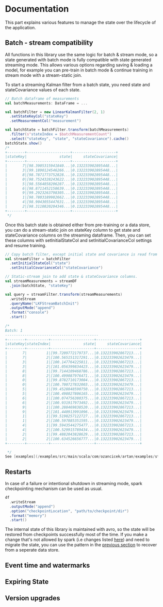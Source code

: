 # Documentation

This part explains various features to manage the state over the lifecycle of the application. 

## Batch - stream compatibility

All functions in this library use the same logic for batch & stream mode, so a state generated with
batch mode is fully compatible with state generated streaming mode. This allows various options regarding
saving & loading a model, for example you can pre-train in batch mode & continue training in stream mode with a
stream-static join.

To start a streaming Kalman filter from a batch state, you need state and stateCovariance values of each state.
```scala
// Batch dataframe of measurements
val batchMeasurements: DataFrame = ...

val batchFilter = new LinearKalmanFilter(2, 1)
  .setStateKeyCol("stateKey")
  .setMeasurementCol("measurement")

val batchState = batchFilter.transform(batchMeasurements)
  .filter(s"stateIndex = $batchMeasurementCount")
  .select("stateKey", "state", "stateCovariance").cache()
batchState.show()
/*
+--------+--------------------+--------------------+
|stateKey|               state|     stateCovariance|
+--------+--------------------+--------------------+
|       7|[98.3905315941840...|0.132233902895448...|
|       3|[99.1890124546266...|0.132233902895448...|
|       8|[98.7871773752828...|0.132233902895448...|
|       0|[98.7524328243622...|0.132233902895448...|
|       5|[98.5564858206287...|0.132233902895448...|
|       6|[98.8711452158639...|0.132233902895448...|
|       9|[99.2923263798305...|0.132233902895448...|
|       1|[98.7803189982662...|0.132233902895448...|
|       4|[98.9043055447631...|0.132233902895448...|
|       2|[98.3110820204346...|0.132233902895448...|
+--------+--------------------+--------------------+
 */
```
Once this batch state is obtained either from pre-training or a data store, you can do a stream-static
join on stateKey column to get state and stateCovariance columns on the streaming dataframe. Then, you can set
these columns with setInitialStateCol and setInitialCovarianceCol settings and resume training.
```scala
// Copy batch filter, except initial state and covariance is read from dataframe column
val streamFilter = batchFilter
  .setInitialStateCol("state")
  .setInitialCovarianceCol("stateCovariance")

// Static-stream join to add state & stateCovariance columns.
val streamMeasurements = streamDF
  .join(batchState, "stateKey")

val query = streamFilter.transform(streamMeasurements)
  .writeStream
  .queryName("LKFStreamBatchInit")
  .outputMode("append")
  .format("console")
  .start()
  
/*
Batch: 1
-------------------------------------------
+--------+----------+--------------------+--------------------+
|stateKey|stateIndex|               state|     stateCovariance|
+--------+----------+--------------------+--------------------+
|       7|         1|[99.7209772179737...|0.132233902867213...|
|       7|         2|[100.565151317291...|0.132233902623479...|
|       3|         1|[100.147764225811...|0.132233902867213...|
|       3|         2|[101.056399834423...|0.132233902623479...|
|       8|         1|[99.7144109468786...|0.132233902867213...|
|       8|         2|[100.499087976471...|0.132233902623479...|
|       0|         1|[99.8782710173084...|0.132233902867213...|
|       0|         2|[100.700727832003...|0.132233902623479...|
|       5|         1|[99.4528848590750...|0.132233902867213...|
|       5|         2|[100.498027806165...|0.132233902623479...|
|       6|         1|[100.074756380375...|0.132233902867213...|
|       6|         2|[100.931917973492...|0.132233902623479...|
|       9|         1|[100.288469838520...|0.132233902867213...|
|       9|         2|[101.440913991096...|0.132233902623479...|
|       1|         1|[99.5198257122727...|0.132233902867213...|
|       1|         2|[100.597885351595...|0.132233902623479...|
|       4|         1|[99.5943544275477...|0.132233902867213...|
|       4|         2|[100.529915789434...|0.132233902623479...|
|       2|         1|[99.4882043828629...|0.132233902867213...|
|       2|         2|[100.634526656777...|0.132233902623479...|
+--------+----------+--------------------+--------------------+

 */
See [examples](/examples/src/main/scala/com/ozancicek/artan/examples/streaming/LKFStreamBatchInit.scala) for the full code

```
## Restarts

In case of a failure or intentional shutdown in streaming mode, spark checkpointing mechanism can be used as usual. 

```scala
df
  .writeStream
  .outputMode("append")
  .option("checkpointLocation", "path/to/checkpoint/dir")
  .format("memory")
  .start()
```

The internal state of this library is maintained with avro, so the state will be restored from checkpoints successfully
most of the time. If you make a change that's not allowed by spark (i.e changes listed [here](https://spark.apache.org/docs/latest/structured-streaming-programming-guide.html#recovery-semantics-after-changes-in-a-streaming-query))
and need to migrate the state, you can use the pattern in the [previous section](#batch---stream-compatibility) to recover from
a seperate data store.

## Event time and watermarks

## Expiring State

## Version upgrades